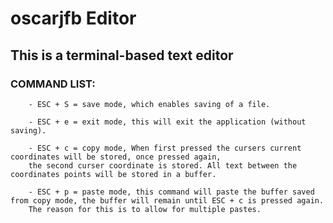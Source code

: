 # oscarjfb Editor

## This is a terminal-based text editor

### COMMAND LIST:
 
    	- ESC + S = save mode, which enables saving of a file.  
 
    	- ESC + e = exit mode, this will exit the application (without saving).  

    	- ESC + c = copy mode, When first pressed the cursers current coordinates will be stored, once pressed again, 
		the second curser coordinate is stored. All text between the coordinates points will be stored in a buffer.  

    	- ESC + p = paste mode, this command will paste the buffer saved from copy mode, the buffer will remain until ESC + c is pressed again. 
		The reason for this is to allow for multiple pastes.  

	
